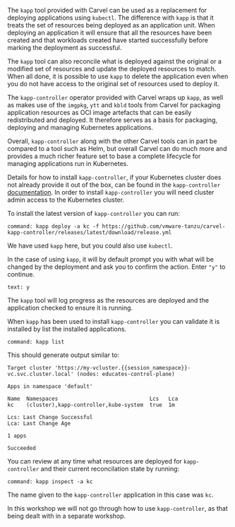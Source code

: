 The `kapp` tool provided with Carvel can be used as a replacement for deploying
applications using `kubectl`. The difference with `kapp` is that it treats the
set of resources being deployed as an application unit. When deploying an
application it will ensure that all the resources have been created and that
workloads created have started successfully before marking the deployment as
successful.

The `kapp` tool can also reconcile what is deployed against the original or a
modified set of resources and update the deployed resources to match. When all
done, it is possible to use `kapp` to delete the application even when you do
not have access to the original set of resources used to deploy it.

The `kapp-controller` operator provided with Carvel wraps up `kapp`, as well as
makes use of the `imgpkg`, `ytt` and `kbld` tools from Carvel for packaging
application resources as OCI image artefacts that can be easily redistributed
and deployed. It therefore serves as a basis for packaging, deploying and
managing Kubernetes applications.

Overall, `kapp-controller` along with the other Carvel tools can in part be
compared to a tool such as Helm, but overall Carvel can do much more and
provides a much richer feature set to base a complete lifecycle for managing
applications run in Kubernetes.

Details for how to install `kapp-controller`, if your Kubernetes cluster does
not already provide it out of the box, can be found in the `kapp-controller`
[documentation](https://carvel.dev/kapp-controller/docs/v0.34.0/install/). In
order to install `kapp-controller` you will need cluster admin access to the
Kubernetes cluster.

To install the latest version of `kapp-controller` you can run:

```terminal:execute
command: kapp deploy -a kc -f https://github.com/vmware-tanzu/carvel-kapp-controller/releases/latest/download/release.yml
```

We have used `kapp` here, but you could also use `kubectl`.

In the case of using `kapp`, it will by default prompt you with what will be
changed by the deployment and ask you to confirm the action. Enter `"y"` to
continue.

```terminal:input
text: y
```

The `kapp` tool will log progress as the resources are deployed and the
application checked to ensure it is running.

When `kapp` has been used to install `kapp-controller` you can validate it
is installed by list the installed applications.

```terminal:execute
command: kapp list
```

This should generate output similar to:

```
Target cluster 'https://my-vcluster.{{session_namespace}}-vc.svc.cluster.local' (nodes: educates-control-plane)

Apps in namespace 'default'

Name  Namespaces                             Lcs   Lca  
kc    (cluster),kapp-controller,kube-system  true  1m  

Lcs: Last Change Successful
Lca: Last Change Age

1 apps

Succeeded
```

You can review at any time what resources are deployed for `kapp-controller`
and their current reconcilation state by running:

```terminal:execute
command: kapp inspect -a kc
```

The name given to the `kapp-controller` application in this case was `kc`.

In this workshop we will not go through how to use `kapp-controller`, as that
being dealt with in a separate workshop.
